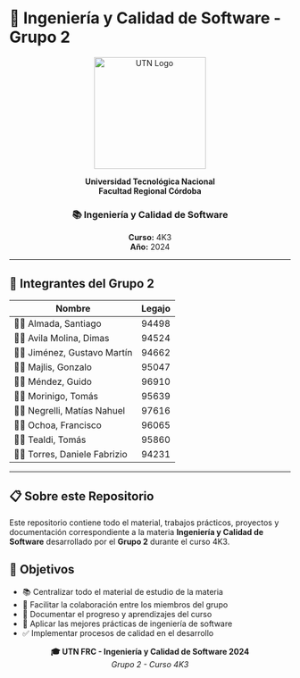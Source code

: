 # 🎯 Ingeniería y Calidad de Software - Grupo 2

<div align="center">
  <img src="https://upload.wikimedia.org/wikipedia/commons/6/67/UTN_logo.jpg" alt="UTN Logo" width="200"/>
  
  **Universidad Tecnológica Nacional**  
  **Facultad Regional Córdoba**
  
  ### 📚 Ingeniería y Calidad de Software
  **Curso:** 4K3  
  **Año:** 2024
</div>

---

## 👥 Integrantes del Grupo 2

<div align="center">

| Nombre | Legajo |
|--------|--------|
| 👨‍💻 Almada, Santiago | 94498 |
| 👨‍💻 Avila Molina, Dimas | 94524 |
| 👨‍💻 Jiménez, Gustavo Martín | 94662 |
| 👨‍💻 Majlis, Gonzalo | 95047 |
| 👨‍💻 Méndez, Guido | 96910 |
| 👨‍💻 Morinigo, Tomás | 95639 |
| 👨‍💻 Negrelli, Matías Nahuel | 97616 |
| 👨‍💻 Ochoa, Francisco | 96065 |
| 👨‍💻 Tealdi, Tomás | 95860 |
| 👨‍💻 Torres, Daniele Fabrizio | 94231 |

</div>

---

## 📋 Sobre este Repositorio

Este repositorio contiene todo el material, trabajos prácticos, proyectos y documentación correspondiente a la materia **Ingeniería y Calidad de Software** desarrollado por el **Grupo 2** durante el curso 4K3.

## 🎯 Objetivos

- 📚 Centralizar todo el material de estudio de la materia
- 🤝 Facilitar la colaboración entre los miembros del grupo
- 📝 Documentar el progreso y aprendizajes del curso
- 🔧 Aplicar las mejores prácticas de ingeniería de software
- ✅ Implementar procesos de calidad en el desarrollo


<div align="center">
  <strong>🎓 UTN FRC - Ingeniería y Calidad de Software 2024</strong>
  <br>
  <em>Grupo 2 - Curso 4K3</em>
</div>
